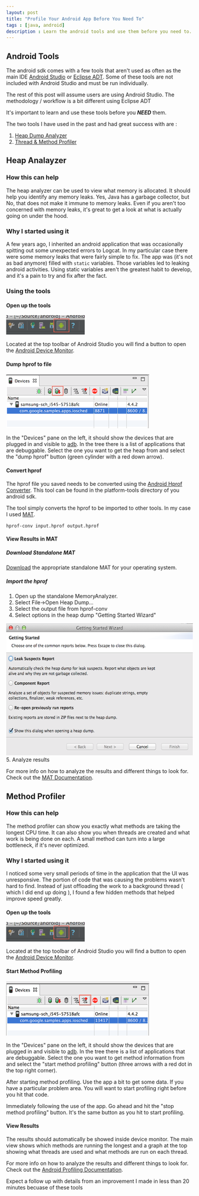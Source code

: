 ```yaml
---
layout: post
title: "Profile Your Android App Before You Need To"
tags : [java, android]
description : Learn the android tools and use them before you need to.
---
```


## Android Tools

The android sdk comes with a few tools that aren't used as often as the main IDE [Android Studio](http://developer.android.com/sdk/installing/studio.html) or [Eclipse ADT](http://developer.android.com/tools/sdk/eclipse-adt.html).  Some of these tools are not included with Android Studio and must be run individually.

<div class="alert success">The rest of this post will assume users are using Android Studio.  The methodology / workflow is a bit different using Eclipse ADT</div>

It's important to learn and use these tools before you **_NEED_** them.

The two tools I have used in the past and had great success with are :

1. [Heap Dump Analyzer](#heapanalyzer)
2. [Thread & Method Profiler](#methodprofiler)

## Heap Analayzer

### How this can help

The heap analyzer can be used to view what memory is allocated.  It should help you identify any memory leaks.  Yes, Java has a garbage collector, but No, that does not make it immune to memory leaks.  Even if you aren't too concerned with memory leaks, it's great to get a look at what is actually going on under the hood.

### Why I started using it

A few years ago, I inherited an android application that was occasionally spitting out some unexpected errors to Logcat.  In my particular case there were some memory leaks that were fairly simple to fix.  The app was (it's not as bad anymore) filled with ```static``` variables.  Those variables led to leaking android activities.  Using static variables aren't the greatest habit to develop, and it's a pain to try and fix after the fact.

### Using the tools

#### Open up the tools
<img alt="Android Studio Device Monitor" style="width:212px;height:52px" src="/assets/img/profile-android/android_monitor.png" />

Located at the top toolbar of Android Studio you will find a button to open the [Android Device Monitor](http://developer.android.com/tools/help/monitor.html).

#### Dump hprof to file
![Dump Hprof](/assets/img/profile-android/dump_hprof.png)

In the "Devices" pane on the left, it should show the devices that are plugged in and visible to [adb](http://developer.android.com/tools/help/adb.html).  In the tree there is a list of applications that are debuggable.  Select the one you want to get the heap from and select the "dump hprof" button (green cylinder with a red down arrow).

#### Convert hprof

The hprof file you saved needs to be converted using the [Android Hprof Converter](http://developer.android.com/tools/help/hprof-conv.html).  This tool can be found in the platform-tools directory of you android sdk.

The tool simply converts the hprof to be imported to other tools.  In my case I used [MAT](http://www.eclipse.org/mat/).

``` shell
hprof-conv input.hprof output.hprof
```

#### View Results in MAT

##### Download Standalone MAT
[Download](http://www.eclipse.org/mat/downloads.php) the appropriate standalone MAT for your operating system.

##### Import the hprof

1. Open up the standalone MemoryAnalyzer.
2. Select File->Open Heap Dump...
3. Select the output file from hprof-conv
4. Select options in the heap dump "Getting Started Wizard"
<img alt="MAT Getting Started Wizard" style="height:355px;width:567px" src="/assets/img/profile-android/mat_getting_started.png" />
5. Analyze results

For more info on how to analyze the results and different things to look for.  Check out the [MAT Documentation](http://help.eclipse.org/luna/index.jsp?topic=/org.eclipse.mat.ui.help/welcome.html).

## Method Profiler

### How this can help
The method profiler can show you exactly what methods are taking the longest CPU time.  It can also show you when threads are created and what work is being done on each.  A small method can turn into a large bottleneck, if it's never optimized.

### Why I started using it
I noticed some very small periods of time in the application that the UI was unresponsive.  The portion of code that was causing the problems wasn't hard to find.  Instead of just offloading the work to a background thread ( which I did end up doing ), I found a few hidden methods that helped improve speed greatly.

#### Open up the tools
<img alt="Android Studio Device Monitor" style="width:212px;height:52px" src="/assets/img/profile-android/android_monitor.png" />

Located at the top toolbar of Android Studio you will find a button to open the [Android Device Monitor](http://developer.android.com/tools/help/monitor.html).

#### Start Method Profiling
<img alt="Start Method Profiling" style="width:386px;height:146px;" src="/assets/img/profile-android/start_method_profiling.png" />

In the "Devices" pane on the left, it should show the devices that are plugged in and visible to [adb](http://developer.android.com/tools/help/adb.html).  In the tree there is a list of applications that are debuggable.  Select the one you want to get method information from and select the "start method profiling" button (three arrows with a red dot in the top right corner).

After starting method profiling.  Use the app a bit to get some data.  If you have a particular problem area.  You will want to start profiling right before you hit that code.

Immediately following the use of the app.  Go ahead and hit the "stop method profiling" button.  It's the same button as you hit to start profiling.

#### View Results
The results should automatically be showed inside device monitor.  The main view shows which methods are running the longest and a graph at the top showing what threads are used and what methods are run on each thread.

For more info on how to analyze the results and different things to look for.  Check out the [Android Profiling Documentation](http://developer.android.com/tools/debugging/debugging-tracing.html).


<div class="alert secondary">Expect a follow up with details from an improvement I made in less than 20 minutes becuase of these tools</div>
